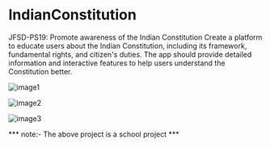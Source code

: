 # IndianConstitution

JFSD-PS19: Promote awareness of the Indian Constitution 
Create a platform to educate users about the Indian Constitution, including its framework, fundamental rights, and citizen's duties. The app should provide detailed information and interactive features to help users understand the Constitution better.

![image1](https://github.com/user-attachments/assets/ee0b57ee-e460-4265-853b-bf089aa22e09)




![image2](https://github.com/user-attachments/assets/ca9c9861-4e9b-4757-bcd2-9bf1b19f2da8)





![image3](https://github.com/user-attachments/assets/bab959ad-47ad-4024-8919-684568246365)

*** note:- The above project is a school project ***
